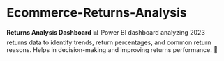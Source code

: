 # Ecommerce-Returns-Analysis
**Returns Analysis Dashboard** 📊    Power BI dashboard analyzing 2023 returns data to identify trends, return percentages, and common return reasons. Helps in decision-making and improving returns performance. 🚀
